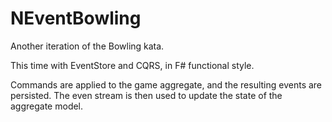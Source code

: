 NEventBowling
=============

Another iteration of the Bowling kata. 

This time with EventStore and CQRS, in F# functional style.

Commands are applied to the game aggregate, and the resulting events are persisted. The even stream is then used to 
update the state of the aggregate model.


